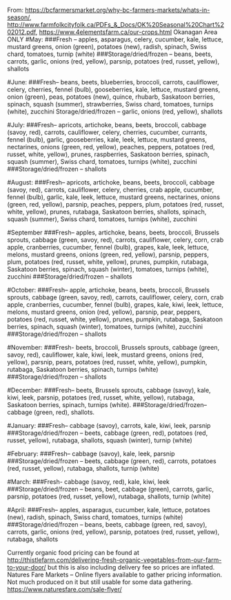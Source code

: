 From: https://bcfarmersmarket.org/why-bc-farmers-markets/whats-in-season/, http://www.farmfolkcityfolk.ca/PDFs_&_Docs/OK%20Seasonal%20Chart%202012.pdf, https://www.4elementsfarm.ca/our-crops.html
Okanagan Area ONLY
#May:
###Fresh –
 apples, asparagus, celery, cucumber, kale, lettuce, mustard greens, onion (green), potatoes (new), radish, spinach, Swiss chard, tomatoes, turnip (white)
###Storage/dried/frozen – 
beans, beets, carrots, garlic, onions (red, yellow), parsnip, potatoes (red, russet, yellow), shallots

#June:
###Fresh–
 beans, beets, blueberries, broccoli, carrots, cauliflower, celery, cherries, fennel (bulb), gooseberries, kale, lettuce, mustard greens, onion (green), peas, potatoes (new), quince, rhubarb, Saskatoon berries, spinach, squash (summer), strawberries, Swiss chard, tomatoes, turnips (white), zucchini
Storage/dried/frozen – garlic, onions (red, yellow), shallots

#July:
###Fresh– 
apricots, artichoke, beans, beets, broccoli, cabbage (savoy, red), carrots, cauliflower, celery, cherries, cucumber, currants,  fennel (bulb), garlic, gooseberries, kale, leek, lettuce, mustard greens, nectarines, onions (green, red, yellow), peaches, peppers, potatoes (red, russet, white, yellow), prunes, raspberries, Saskatoon berries, spinach, squash (summer), Swiss chard, tomatoes, turnips (white), zucchini
###Storage/dried/frozen – 
shallots

#August:
###Fresh–
 apricots, artichoke, beans, beets, broccoli, cabbage (savoy, red), carrots, cauliflower, celery, cherries, crab apple, cucumber, fennel (bulb), garlic, kale, leek, lettuce, mustard greens, nectarines, onions (green, red, yellow), parsnip, peaches, peppers, plum, potatoes (red, russet, white, yellow), prunes, rutabaga, Saskatoon berries, shallots, spinach, squash (summer), Swiss chard, tomatoes, turnips (white), zucchini

#September
###Fresh– 
apples, artichoke, beans, beets, broccoli, Brussels sprouts, cabbage (green, savoy, red), carrots, cauliflower, celery, corn, crab apple, cranberries, cucumber, fennel (bulb), grapes, kale, leek, lettuce, melons, mustard greens, onions (green, red, yellow), parsnip, peppers, plum, potatoes (red, russet, white, yellow), prunes, pumpkin, rutabaga, Saskatoon berries, spinach, squash (winter), tomatoes, turnips (white), zucchini
###Storage/dried/frozen – 
shallots

#October:
###Fresh–
apple, artichoke, beans, beets, broccoli, Brussels sprouts, cabbage (green, savoy, red), carrots, cauliflower, celery, corn, crab apple, cranberries, cucumber, fennel (bulb), grapes, kale, kiwi, leek, lettuce, melons, mustard greens, onion (red, yellow), parsnip, pear, peppers, potatoes (red, russet, white, yellow), prunes, pumpkin, rutabaga, Saskatoon berries, spinach, squash (winter), tomatoes, turnips (white), zucchini
###Storage/dried/frozen –
shallots

#November:
###Fresh-
beets, broccoli, Brussels sprouts, cabbage (green, savoy, red), cauliflower, kale, kiwi, leek, mustard greens, onions (red, yellow), parsnip, pears, potatoes (red, russet, white, yellow), pumpkin, rutabaga, Saskatoon berries, spinach, turnips (white)
###Storage/dried/frozen –
shallots

#December:
###Fresh–
beets, Brussels sprouts, cabbage (savoy), kale, kiwi, leek, parsnip, potatoes (red, russet, white, yellow), rutabaga, Saskatoon berries, spinach, turnips (white).
###Storage/dried/frozen–
cabbage (green, red), shallots.

#January:
###Fresh–
cabbage (savoy), carrots, kale, kiwi, leek, parsnip
###Storage/dried/frozen –
beets, cabbage (green, red), potatoes (red, russet, yellow), rutabaga, shallots, squash (winter), turnip (white)

#February:
###Fresh– 
cabbage (savoy), kale, leek, parsnip
###Storage/dried/frozen – beets, cabbage (green, red), carrots, potatoes (red, russet, yellow), rutabaga, shallots, turnip (white)

#March:
###Fresh- 
 cabbage (savoy, red), kale, kiwi, leek
###Storage/dried/frozen –
 beans, beet, cabbage (green), carrots, garlic, parsnip, potatoes (red, russet, yellow), rutabaga, shallots, turnip (white)

#April:
###Fresh–
apples, asparagus, cucumber, kale, lettuce, potatoes (new), radish, spinach, Swiss chard, tomatoes, turnips (white)
###Storage/dried/frozen – 
beans, beets, cabbage (green, red, savoy), carrots, garlic, onions (red, yellow), parsnip, potatoes (red, russet, yellow), rutabaga, shallots

Currently organic food pricing can be found at http://thistlefarm.com/delivering-fresh-organic-vegetables-from-our-farm-to-your-door/ but this is also including delivery fee so prices are inflated.
Natures Fare Markets – Online flyers available to gather pricing information. Not much produced on it but still usable for some data gathering. https://www.naturesfare.com/sale-flyer/
